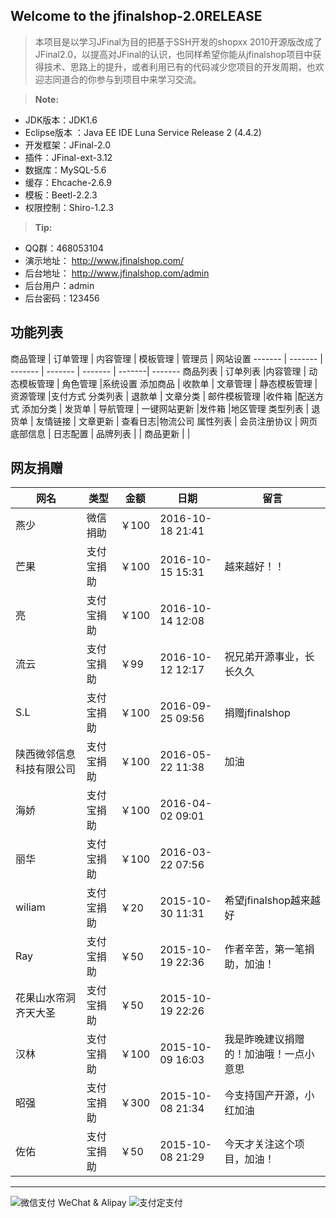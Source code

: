 ****Welcome to the jfinalshop-2.0RELEASE****
---------------------------------------------
> 本项目是以学习JFinal为目的把基于SSH开发的shopxx 2010开源版改成了JFinal2.0，以提高对JFinal的认识，也同样希望你能从jfinalshop项目中获得技术、思路上的提升，或者利用已有的代码减少您项目的开发周期，也欢迎志同道合的你参与到项目中来学习交流。

> **Note:** 
 - JDK版本：JDK1.6
 - Eclipse版本 ：Java EE IDE Luna Service Release 2 (4.4.2)
 - 开发框架：JFinal-2.0
 - 插件：JFinal-ext-3.12
 - 数据库：MySQL-5.6
 - 缓存：Ehcache-2.6.9
 - 模板：Beetl-2.2.3
 - 权限控制：Shiro-1.2.3

> **Tip:**
- QQ群：468053104
- 演示地址： http://www.jfinalshop.com/
- 后台地址： http://www.jfinalshop.com/admin
- 后台用户：admin 
- 后台密码：123456

功能列表
---------------------------------------------------------------------------------------
商品管理 | 订单管理 | 内容管理 | 模板管理 | 管理员 | 网站设置
------- | ------- | ------- | ------- | ------- | -------| -------
商品列表 | 订单列表 |内容管理 | 动态模板管理 | 角色管理 |系统设置
添加商品 | 收款单 | 文章管理 | 静态模板管理 | 资源管理 |支付方式
分类列表 | 退款单 | 文章分类 | 邮件模板管理 |收件箱 |配送方式
添加分类 | 发货单 | 导航管理 | 一键网站更新 |发件箱 |地区管理
类型列表 | 退货单 | 友情链接 | 文章更新 | 查看日志|物流公司
属性列表 | 会员注册协议 | 网页底部信息 | 日志配置 |
品牌列表 |  			| 商品更新 | |

网友捐赠  
---------------------------------------------------------------------  
网名     | 类型| 金额 | 日期   | 留言
-------- | --- | --- | --- |---
燕少 | 微信捐助 | ￥100 | 2016-10-18 21:41 |  
芒果 | 支付宝捐助 | ￥100 | 2016-10-15 15:31 |  越来越好！！
亮 | 支付宝捐助 | ￥100 | 2016-10-14 12:08 |  
流云 | 支付宝捐助 | ￥99 | 2016-10-12 12:17 |  祝兄弟开源事业，长长久久
S.L | 支付宝捐助 | ￥100 | 2016-09-25 09:56 | 捐赠jfinalshop 
陕西微邻信息科技有限公司 | 支付宝捐助 | ￥100 | 2016-05-22 11:38 |  加油
海娇 | 支付宝捐助 | ￥100 | 2016-04-02 09:01 | 
丽华 | 支付宝捐助 | ￥100 | 2016-03-22 07:56  |
wiliam | 支付宝捐助 | ￥20 | 2015-10-30 11:31 | 希望jfinalshop越来越好
Ray | 支付宝捐助 | ￥50 | 2015-10-19 22:36 | 作者辛苦，第一笔捐助，加油！ 
花果山水帘洞齐天大圣 | 支付宝捐助 | ￥50 | 2015-10-19 22:26 |  
汉林 | 支付宝捐助 | ￥100 | 2015-10-09 16:03 | 我是昨晚建议捐赠的！加油哦！一点小意思 
昭强 | 支付宝捐助 | ￥300 | 2015-10-08 21:34 | 今支持国产开源，小红加油  
佐佑 | 支付宝捐助 | ￥50 | 2015-10-08 21:29 | 今天才关注这个项目，加油！
----------------------------------------------------
![微信支付](http://www.jfinalshop.com/resources/admin/images/weixin.png) WeChat & Alipay  ![支付定支付](http://www.jfinalshop.com/resources/admin/images/alipay.png) 
